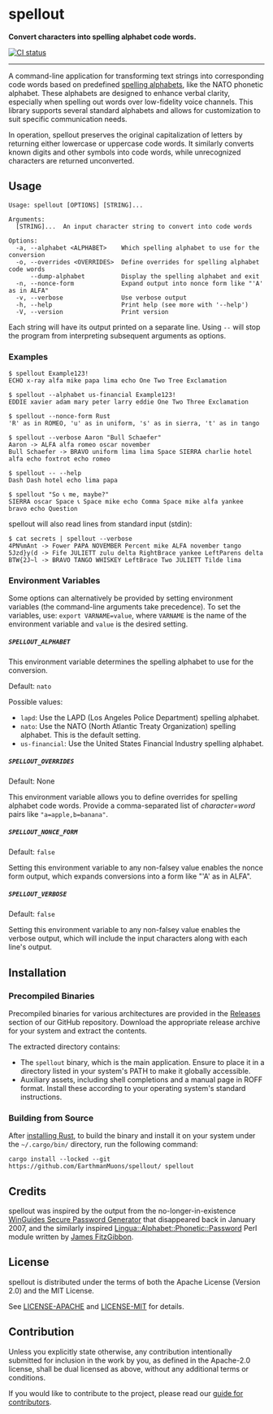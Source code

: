 # spellout

**Convert characters into spelling alphabet code words.**

[![CI status](https://img.shields.io/github/actions/workflow/status/EarthmanMuons/spellout/on-pull-request.yml?event=merge_group&label=ci&logo=github)](https://github.com/EarthmanMuons/spellout/actions?query=event%3Amerge_group)

---

A command-line application for transforming text strings into corresponding code
words based on predefined [spelling alphabets][], like the NATO phonetic
alphabet. These alphabets are designed to enhance verbal clarity, especially
when spelling out words over low-fidelity voice channels. This library supports
several standard alphabets and allows for customization to suit specific
communication needs.

In operation, spellout preserves the original capitalization of letters by
returning either lowercase or uppercase code words. It similarly converts known
digits and other symbols into code words, while unrecognized characters are
returned unconverted.

[spelling alphabets]: https://en.wikipedia.org/wiki/Spelling_alphabet

## Usage

    Usage: spellout [OPTIONS] [STRING]...

    Arguments:
      [STRING]...  An input character string to convert into code words

    Options:
      -a, --alphabet <ALPHABET>    Which spelling alphabet to use for the conversion
      -o, --overrides <OVERRIDES>  Define overrides for spelling alphabet code words
          --dump-alphabet          Display the spelling alphabet and exit
      -n, --nonce-form             Expand output into nonce form like "'A' as in ALFA"
      -v, --verbose                Use verbose output
      -h, --help                   Print help (see more with '--help')
      -V, --version                Print version

Each string will have its output printed on a separate line. Using `--` will
stop the program from interpreting subsequent arguments as options.

### Examples

    $ spellout Example123!
    ECHO x-ray alfa mike papa lima echo One Two Tree Exclamation

    $ spellout --alphabet us-financial Example123!
    EDDIE xavier adam mary peter larry eddie One Two Three Exclamation

    $ spellout --nonce-form Rust
    'R' as in ROMEO, 'u' as in uniform, 's' as in sierra, 't' as in tango

    $ spellout --verbose Aaron "Bull Schaefer"
    Aaron -> ALFA alfa romeo oscar november
    Bull Schaefer -> BRAVO uniform lima lima Space SIERRA charlie hotel alfa echo foxtrot echo romeo

    $ spellout -- --help
    Dash Dash hotel echo lima papa

    $ spellout "So 📞 me, maybe?"
    SIERRA oscar Space 📞 Space mike echo Comma Space mike alfa yankee bravo echo Question

spellout will also read lines from standard input (stdin):

    $ cat secrets | spellout --verbose
    4PN%mAnt -> Fower PAPA NOVEMBER Percent mike ALFA november tango
    5Jzd}y(d -> Fife JULIETT zulu delta RightBrace yankee LeftParens delta
    BTW{2J~l -> BRAVO TANGO WHISKEY LeftBrace Two JULIETT Tilde lima

### Environment Variables

Some options can alternatively be provided by setting environment variables (the
command-line arguments take precedence). To set the variables, use:
`export VARNAME=value`, where `VARNAME` is the name of the environment variable
and `value` is the desired setting.

##### `SPELLOUT_ALPHABET`

This environment variable determines the spelling alphabet to use for the
conversion.

Default: `nato`

Possible values:

- `lapd`: Use the LAPD (Los Angeles Police Department) spelling alphabet.
- `nato`: Use the NATO (North Atlantic Treaty Organization) spelling alphabet.
  This is the default setting.
- `us-financial`: Use the United States Financial Industry spelling alphabet.

##### `SPELLOUT_OVERRIDES`

Default: None

This environment variable allows you to define overrides for spelling alphabet
code words. Provide a comma-separated list of _character=word_ pairs like
`"a=apple,b=banana"`.

##### `SPELLOUT_NONCE_FORM`

Default: `false`

Setting this environment variable to any non-falsey value enables the nonce form
output, which expands conversions into a form like "'A' as in ALFA".

##### `SPELLOUT_VERBOSE`

Default: `false`

Setting this environment variable to any non-falsey value enables the verbose
output, which will include the input characters along with each line's output.

## Installation

### Precompiled Binaries

Precompiled binaries for various architectures are provided in the [Releases][]
section of our GitHub repository. Download the appropriate release archive for
your system and extract the contents.

The extracted directory contains:

- The `spellout` binary, which is the main application. Ensure to place it in a
  directory listed in your system's PATH to make it globally accessible.
- Auxiliary assets, including shell completions and a manual page in ROFF
  format. Install these according to your operating system's standard
  instructions.

[Releases]: https://github.com/EarthmanMuons/spellout/releases

### Building from Source

After [installing Rust][], to build the binary and install it on your system
under the `~/.cargo/bin/` directory, run the following command:

```
cargo install --locked --git https://github.com/EarthmanMuons/spellout/ spellout
```

[installing Rust]: https://www.rust-lang.org/learn/get-started

## Credits

spellout was inspired by the output from the no-longer-in-existence [WinGuides
Secure Password Generator][WinGuides] that disappeared back in January 2007, and
the similarly inspired [Lingua::Alphabet::Phonetic::Password][Lingua] Perl
module written by [James FitzGibbon][@jf647].

[WinGuides]:
  https://web.archive.org/web/20070106073206/www.winguides.com/security/password.php
[Lingua]: https://github.com/jf647/Lingua-Alphabet-Phonetic-Password/
[@jf647]: https://github.com/jf647/

## License

spellout is distributed under the terms of both the Apache License (Version 2.0)
and the MIT License.

See [LICENSE-APACHE][] and [LICENSE-MIT][] for details.

[LICENSE-APACHE]:
  https://github.com/EarthmanMuons/spellout/blob/main/LICENSE-APACHE
[LICENSE-MIT]: https://github.com/EarthmanMuons/spellout/blob/main/LICENSE-MIT

## Contribution

Unless you explicitly state otherwise, any contribution intentionally submitted
for inclusion in the work by you, as defined in the Apache-2.0 license, shall be
dual licensed as above, without any additional terms or conditions.

If you would like to contribute to the project, please read our [guide for
contributors][CONTRIBUTING.md].

[CONTRIBUTING.md]:
  https://github.com/EarthmanMuons/spellout/blob/main/CONTRIBUTING.md
